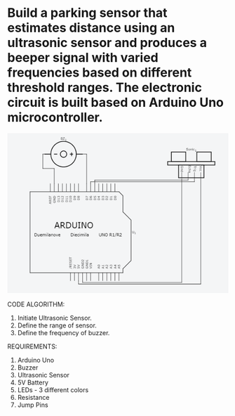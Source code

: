 # Build a parking sensor that estimates distance using an ultrasonic sensor and produces a beeper signal with varied frequencies based on different threshold ranges. The electronic circuit is built based on Arduino Uno microcontroller. 

<img src="Circuit_Basic.PNG">

CODE ALGORITHM:

1. Initiate Ultrasonic Sensor.
2. Define the range of sensor.
3. Define the frequency of buzzer.


REQUIREMENTS:

1. Arduino Uno
2. Buzzer
3. Ultrasonic Sensor
4. 5V Battery
5. LEDs - 3 different colors
6. Resistance
7. Jump Pins
